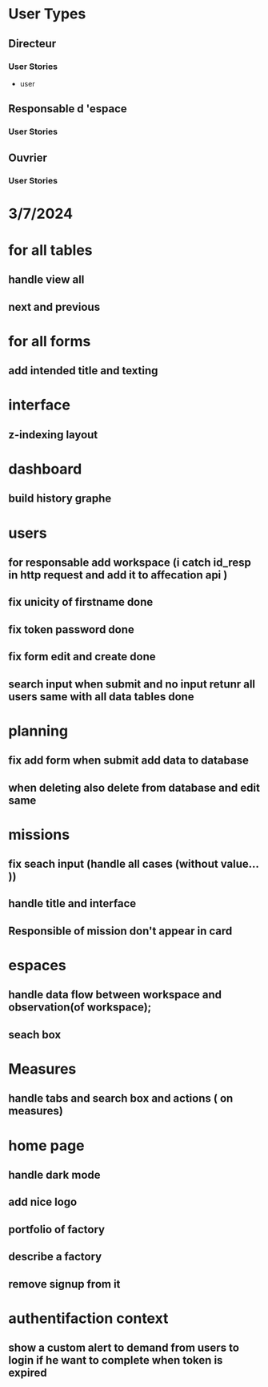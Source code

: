 # User Types 
## Directeur 
### User Stories 
- user 
## Responsable d 'espace
### User Stories 
## Ouvrier
### User Stories 

# 3/7/2024 
# for all tables 
## handle view all 
## next and previous 
# for all forms 
## add intended title and texting 
# interface 
## z-indexing layout 
# dashboard 
## build history graphe  
# users 
## for responsable add workspace  (i catch id_resp in http request and add it to affecation api ) 
## fix unicity of firstname  done 
## fix token password  done 
## fix form edit and create  done 
##  search input when submit and no input retunr all users same with all data tables done 
# planning  
## fix add form when submit add data to database 
## when deleting also delete from database and edit same 
# missions 
## fix seach input (handle all cases (without value...  ))  
## handle title and interface 
## Responsible of mission don't appear in card 
# espaces 
## handle data flow between workspace and observation(of workspace); 
## seach box 
# Measures 
## handle tabs and search box and actions ( on measures) 
# home page 
## handle dark mode 
## add nice logo 
## portfolio of factory 
## describe a factory 
## remove signup from it    
# authentifaction context
## show a custom alert to demand from users to login if he want to complete when token is expired 



